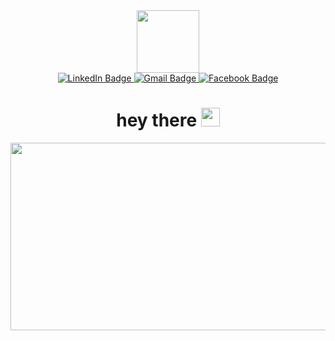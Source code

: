 <!--### Hi there 👋


**Umaima1205/Umaima1205** is a ✨ _special_ ✨ repository because its `README.md` (this file) appears on your GitHub profile.

Here are some ideas to get you started:
-->
<div id="header" align="center">
  <img src="[https://media.giphy.com/media/M9gbBd9nbDrOTu1Mqx/giphy.gif](https://cdn-images-1.medium.com/max/640/1*vJjJ3Mdok6Rvxx85IIRqBQ.gif)" width="100"/>
</div>

<div id="badges" align="center">
  <a href="www.linkedin.com/in/umaima-yousuf-815238266">
    <img src="https://img.shields.io/badge/LinkedIn-blue?style=for-the-badge&logo=linkedin&logoColor=white" alt="LinkedIn Badge"/>
  </a>
  <a href="umaimayousuf1205@gmail.com">
    <img src="https://img.shields.io/badge/Gmail-red?style=for-the-badge&logo=Gmail&logoColor=white" alt="Gmail Badge"/>
  </a>
  <a href="https://www.facebook.com/profile.php?id=100085134920150&mibextid=ZbWKwL">
    <img src="https://img.shields.io/badge/facebook-blue?style=for-the-badge&logo=Facebook&logoColor=white" alt="Facebook Badge"/>
  </a>
</div>

<!--🌱 I’m currently learning Flutter 

  💬 My Hobbies:

  
 📚 Reading

 
 🖌 Crafting 

 
 💻 Programming -->
 <h1 align="center">
  hey there
  <img src="https://media.giphy.com/media/hvRJCLFzcasrR4ia7z/giphy.gif" width="30px"/>
</h1>

<div align="center">
  <img src="https://cdn.dribbble.com/users/1980856/screenshots/5551721/comp-3.gif" width="600" height="300"/>
</div>
